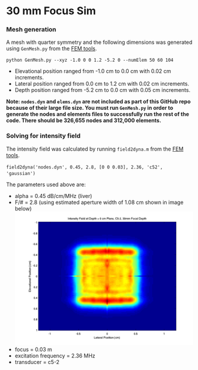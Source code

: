 # 30 mm Focus Sim

### Mesh generation

A mesh with quarter symmetry and the following dimensions was generated using `GenMesh.py` from the [FEM tools](https://github.com/Duke-Ultrasound/fem).

```
python GenMesh.py --xyz -1.0 0 0 1.2 -5.2 0 --numElem 50 60 104
```

- Elevational position ranged from -1.0 cm to 0.0 cm with 0.02 cm increments.
- Lateral position ranged from 0.0 cm to 1.2 cm with 0.02 cm increments.
- Depth position ranged from -5.2 cm to 0.0 cm with 0.05 cm increments.

**Note: `nodes.dyn` and `elems.dyn` are not included as part of this GitHub repo because of their large file size. You must run `GenMesh.py` in order to generate the nodes and elements files to successfully run the rest of the code. There should be 326,655 nodes and 312,000 elements.**

### Solving for intensity field

The intensity field was calculated by running `field2dyna.m` from the [FEM tools](https://github.com/Duke-Ultrasound/fem).

`field2dyna('nodes.dyn', 0.45, 2.8, [0 0 0.03], 2.36, 'c52', 'gaussian')`

The parameters used above are:

- alpha = 0.45 dB/cm/MHz (liver)
- F/# = 2.8 (using estimated aperture width of 1.08 cm shown in image below)
![F/# Estimation, C5-2, 30 mm Focus](https://raw.githubusercontent.com/Ningrui-Li/nonlinear_acoustic/master/field/field_c52_30mm/estimate_fnum_c52_30mm.png)
- focus = 0.03 m
- excitation frequency = 2.36 MHz
- transducer = c5-2

